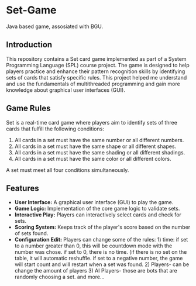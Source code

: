 # Set-Game
Java based game, assosiated with BGU.

## Introduction

This repository contains a Set card game implemented as part of a System Programming Language (SPL) course project. The game is designed to help players practice and enhance their pattern recognition skills by identifying sets of cards that satisfy specific rules.
This project helped me understand and use the fundamentals of multithreaded programming and gain more knowledge about graphical user interfaces (GUI).


## Game Rules

Set is a real-time card game where players aim to identify sets of three cards that fulfill the following conditions:

1. All cards in a set must have the same number or all different numbers.
2. All cards in a set must have the same shape or all different shapes.
3. All cards in a set must have the same shading or all different shadings.
4. All cards in a set must have the same color or all different colors.

  A set must meet all four conditions simultaneously.

## Features

- **User Interface:** A graphical user interface (GUI) to play the game.
- **Game Logic:** Implementation of the core game logic to validate sets.
- **Interactive Play:** Players can interactively select cards and check for sets.
- **Scoring System:** Keeps track of the player's score based on the number of sets found.
- **Configuration Edit:** Players can change some of the rules:
                          1) time: if set to a number greater than 0, this will be countdown mode with the number was chose.
                                   if set to 0, there is no time. (if there is no set on the table, it will automatic reshuffle.
                                   if set to a negative number, the game will start count and will restart when a set was found.
  2) Players- can be change the amount of players
  3) AI Players- those are bots that are randomly choosing  a set.
   and more...
